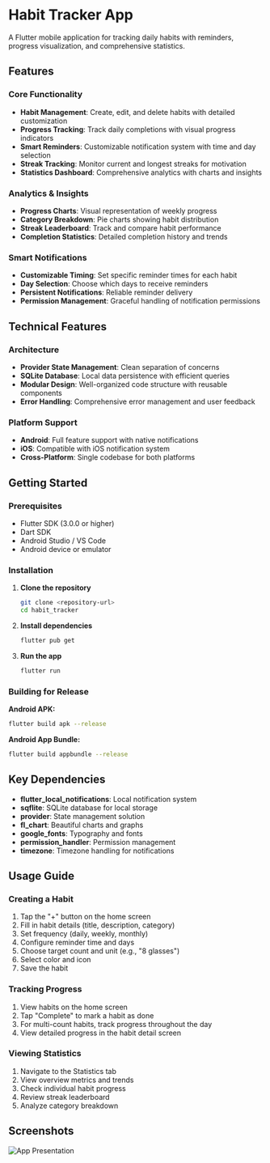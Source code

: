 # Habit Tracker App

A Flutter mobile application for tracking daily habits with reminders, progress visualization, and comprehensive statistics.

## Features

### Core Functionality
- **Habit Management**: Create, edit, and delete habits with detailed customization
- **Progress Tracking**: Track daily completions with visual progress indicators
- **Smart Reminders**: Customizable notification system with time and day selection
- **Streak Tracking**: Monitor current and longest streaks for motivation
- **Statistics Dashboard**: Comprehensive analytics with charts and insights


###  Analytics & Insights
- **Progress Charts**: Visual representation of weekly progress
- **Category Breakdown**: Pie charts showing habit distribution
- **Streak Leaderboard**: Track and compare habit performance
- **Completion Statistics**: Detailed completion history and trends

###  Smart Notifications
- **Customizable Timing**: Set specific reminder times for each habit
- **Day Selection**: Choose which days to receive reminders
- **Persistent Notifications**: Reliable reminder delivery
- **Permission Management**: Graceful handling of notification permissions

## Technical Features

###  Architecture
- **Provider State Management**: Clean separation of concerns
- **SQLite Database**: Local data persistence with efficient queries
- **Modular Design**: Well-organized code structure with reusable components
- **Error Handling**: Comprehensive error management and user feedback

###  Platform Support
- **Android**: Full feature support with native notifications
- **iOS**: Compatible with iOS notification system
- **Cross-Platform**: Single codebase for both platforms

## Getting Started

### Prerequisites
- Flutter SDK (3.0.0 or higher)
- Dart SDK
- Android Studio / VS Code
- Android device or emulator

### Installation

1. **Clone the repository**
   ```bash
   git clone <repository-url>
   cd habit_tracker
   ```

2. **Install dependencies**
   ```bash
   flutter pub get
   ```

3. **Run the app**
   ```bash
   flutter run
   ```

### Building for Release

**Android APK:**
```bash
flutter build apk --release
```

**Android App Bundle:**
```bash
flutter build appbundle --release
```


## Key Dependencies

- **flutter_local_notifications**: Local notification system
- **sqflite**: SQLite database for local storage
- **provider**: State management solution
- **fl_chart**: Beautiful charts and graphs
- **google_fonts**: Typography and fonts
- **permission_handler**: Permission management
- **timezone**: Timezone handling for notifications

## Usage Guide

### Creating a Habit
1. Tap the "+" button on the home screen
2. Fill in habit details (title, description, category)
3. Set frequency (daily, weekly, monthly)
4. Configure reminder time and days
5. Choose target count and unit (e.g., "8 glasses")
6. Select color and icon
7. Save the habit

### Tracking Progress
1. View habits on the home screen
2. Tap "Complete" to mark a habit as done
3. For multi-count habits, track progress throughout the day
4. View detailed progress in the habit detail screen

### Viewing Statistics
1. Navigate to the Statistics tab
2. View overview metrics and trends
3. Check individual habit progress
4. Review streak leaderboard
5. Analyze category breakdown




## Screenshots
![App Presentation ](https://github.com/user-attachments/assets/ac176ad5-f9c6-45ff-97af-029413d457dc)


